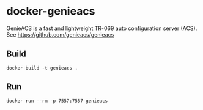 # docker-genieacs
GenieACS is a fast and lightweight TR-069 auto configuration server (ACS).
See https://github.com/genieacs/genieacs

## Build
```
docker build -t genieacs .
```

## Run
```
docker run --rm -p 7557:7557 genieacs
```

